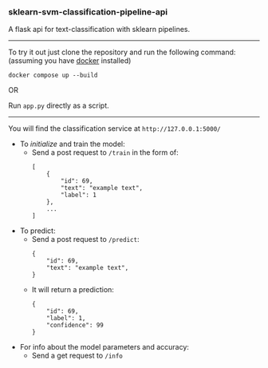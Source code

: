 ### sklearn-svm-classification-pipeline-api
A flask api for text-classification with sklearn pipelines.
___  
To try it out just clone the repository and run the following command: (assuming you have [docker](https://www.docker.com/) installed)
```
docker compose up --build
```  
OR  
  
Run `app.py` directly as a script.
___
You will find the classification service at `http://127.0.0.1:5000/`  
- To *initialize* and train the model:   
  - Send a post request to `/train` in the form of:
    ```
    [
        {
            "id": 69,
            "text": "example text",
            "label": 1
        }, 
        ...
    ]
    ```
- To predict:
  - Send a post request to `/predict`:
    ```
    {
        "id": 69,
        "text": "example text",
    }
    ```
  -  It will return a prediction:
      ```
      {    
          "id": 69,
          "label": 1,
          "confidence": 99
      }
      ```
- For info about the model parameters and accuracy:
  -  Send a get request to `/info`

